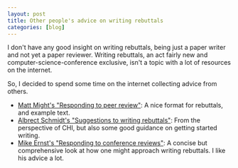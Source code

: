 ```yaml
---
layout: post
title: Other people's advice on writing rebuttals 
categories: [blog]
---
```


I don't have any good insight on writing rebuttals, being just a paper writer and
not yet a paper reviewer. Writing rebuttals, an act fairly new and computer-science-conference
exclusive, isn't a topic with a lot of resources on the internet. 

So, I decided to spend some time on the internet collecting advice from others.

+ [Matt Might's "Responding to peer review"](mattmight): A nice format for rebuttals, and example text.
+ [Albrect Schmidt's "Suggestions to writing rebuttals"](albrecht): From the perspective of CHI, but
also some good guidance on getting started writing.
+ [Mike Ernst's "Responding to conference reviews"](mernst): A concise but comprehensive look at how
one might approach writing rebuttals. I like his advice a lot.

[mattmight]: http://matt.might.net/articles/peer-review-rebuttals/
[sigchi]: http://albrecht-schmidt.blogspot.pt/2012/11/sigchi-rebuttals-some-suggestions-to.html
[mernst]: https://homes.cs.washington.edu/~mernst/advice/write-technical-paper.html#responding-to-reviews